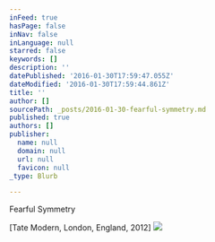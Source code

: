 ```yaml
---
inFeed: true
hasPage: false
inNav: false
inLanguage: null
starred: false
keywords: []
description: ''
datePublished: '2016-01-30T17:59:47.055Z'
dateModified: '2016-01-30T17:59:44.861Z'
title: ''
author: []
sourcePath: _posts/2016-01-30-fearful-symmetry.md
published: true
authors: []
publisher:
  name: null
  domain: null
  url: null
  favicon: null
_type: Blurb

---
```

Fearful Symmetry 

\[Tate Modern, London, England, 2012\]
![](https://the-grid-user-content.s3-us-west-2.amazonaws.com/3417ca9b-d3b0-4c31-9e87-d0cfe8fb9700.jpg)